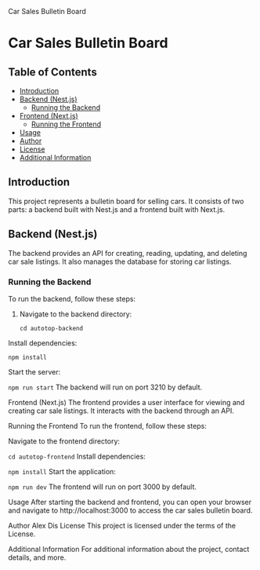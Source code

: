 Car Sales Bulletin Board

# Car Sales Bulletin Board

## Table of Contents

- [Introduction](#introduction)
- [Backend (Nest.js)](#backend-nestjs)
  - [Running the Backend](#running-the-backend)
- [Frontend (Next.js)](#frontend-nextjs)
  - [Running the Frontend](#running-the-frontend)
- [Usage](#usage)
- [Author](#author)
- [License](#license)
- [Additional Information](#additional-information)

## Introduction

This project represents a bulletin board for selling cars. It consists of two parts: a backend built with Nest.js and a frontend built with Next.js.

## Backend (Nest.js)

The backend provides an API for creating, reading, updating, and deleting car sale listings. It also manages the database for storing car listings.

### Running the Backend

To run the backend, follow these steps:

1. Navigate to the backend directory:
 
   ```cd autotop-backend```
   
Install dependencies:

```npm install```

Start the server:

```npm run start```
The backend will run on port 3210 by default.

Frontend (Next.js)
The frontend provides a user interface for viewing and creating car sale listings. It interacts with the backend through an API.

Running the Frontend
To run the frontend, follow these steps:

Navigate to the frontend directory:

```cd autotop-frontend```
Install dependencies:

```npm install```
Start the application:

```npm run dev```
The frontend will run on port 3000 by default.

Usage
After starting the backend and frontend, you can open your browser and navigate to http://localhost:3000 to access the car sales bulletin board.

Author 
Alex Dis
License
This project is licensed under the terms of the License.

Additional Information
For additional information about the project, contact details, and more.


